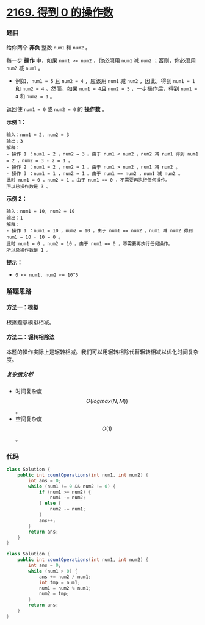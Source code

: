 # [2169. 得到 0 的操作数](https://leetcode-cn.com/problems/count-operations-to-obtain-zero/)

### 题目

给你两个 **非负** 整数 `num1` 和 `num2` 。

每一步 **操作** 中，如果 `num1 >= num2` ，你必须用 `num1` 减 `num2` ；否则，你必须用 `num2` 减 `num1` 。

- 例如，`num1 = 5` 且 `num2 = 4` ，应该用 `num1` 减 `num2` ，因此，得到 `num1 = 1` 和 `num2 = 4` 。然而，如果 `num1 = 4`且 `num2 = 5` ，一步操作后，得到 `num1 = 4` 和 `num2 = 1` 。

返回使 `num1 = 0` 或 `num2 = 0` 的 **操作数** 。

 

**示例 1：**

```
输入：num1 = 2, num2 = 3
输出：3
解释：
- 操作 1 ：num1 = 2 ，num2 = 3 。由于 num1 < num2 ，num2 减 num1 得到 num1 = 2 ，num2 = 3 - 2 = 1 。
- 操作 2 ：num1 = 2 ，num2 = 1 。由于 num1 > num2 ，num1 减 num2 。
- 操作 3 ：num1 = 1 ，num2 = 1 。由于 num1 == num2 ，num1 减 num2 。
此时 num1 = 0 ，num2 = 1 。由于 num1 == 0 ，不需要再执行任何操作。
所以总操作数是 3 。
```

**示例 2：**

```
输入：num1 = 10, num2 = 10
输出：1
解释：
- 操作 1 ：num1 = 10 ，num2 = 10 。由于 num1 == num2 ，num1 减 num2 得到 num1 = 10 - 10 = 0 。
此时 num1 = 0 ，num2 = 10 。由于 num1 == 0 ，不需要再执行任何操作。
所以总操作数是 1 。
```

 

**提示：**

- `0 <= num1, num2 <= 10^5`

### 解题思路

#### 方法一：模拟

根据题意模拟相减。

#### 方法二：辗转相除法

本题的操作实际上是辗转相减。我们可以用辗转相除代替辗转相减以优化时间复杂度。

##### 复杂度分析

- 时间复杂度 $$ O(logmax(N,M)) $$。
- 空间复杂度 $$ O(1) $$。

### 代码

```java
class Solution {
    public int countOperations(int num1, int num2) {
        int ans = 0;
        while (num1 != 0 && num2 != 0) {
            if (num1 >= num2) {
                num1 -= num2;
            } else {
                num2 -= num1;
            }
            ans++;
        }
        return ans;
    }
}
```

```java
class Solution {
    public int countOperations(int num1, int num2) {
        int ans = 0;
        while (num1 > 0) {
            ans += num2 / num1;
            int tmp = num1;
            num1 = num2 % num1;
            num2 = tmp;
        }
        return ans;
    }
}
```

